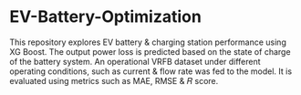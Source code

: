 # EV-Battery-Optimization
This repository explores EV battery &amp; charging station performance using XG Boost. The output power loss is predicted based on the state of charge of the battery system. An operational VRFB dataset under different operating conditions, such as current &amp; flow rate was fed to the model. It is evaluated using metrics such as MAE, RMSE &amp; 𝑅 score.
